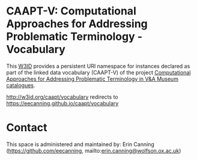 # CAAPT-V: Computational Approaches for Addressing Problematic Terminology - Vocabulary
This [W3ID](https://w3id.org) provides a persistent URI namespace for instances declared as part of the linked data vocabulary (CAAPT-V) of the project [Computational Approaches for Addressing Problematic Terminology in V&A Museum catalogues](https://gtr.ukri.org/projects?ref=studentship-2784579).

http://w3id.org/caapt/vocabulary redirects to https://eecanning.github.io/caapt/vocabulary

# Contact
This space is administered and maintained by: 
Erin Canning (https://github.com/eecanning, mailto:erin.canning@wolfson.ox.ac.uk)
